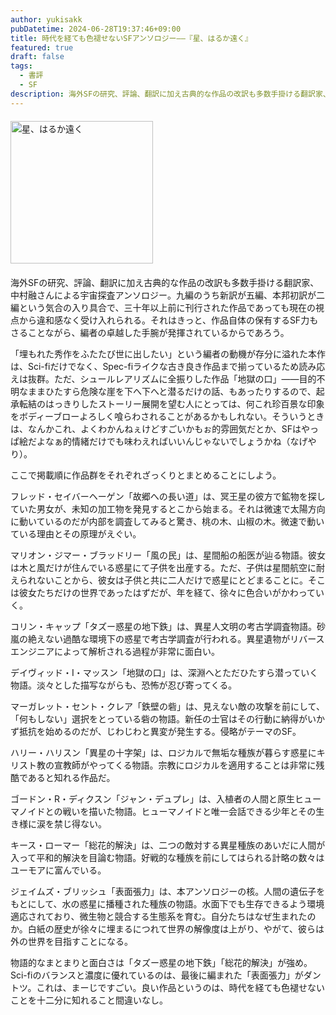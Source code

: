```yaml
---
author: yukisakk
pubDatetime: 2024-06-28T19:37:46+09:00
title: 時代を経ても色褪せないSFアンソロジー——『星、はるか遠く』
featured: true
draft: false
tags:
  - 書評
  - SF
description: 海外SFの研究、評論、翻訳に加え古典的な作品の改訳も多数手掛ける翻訳家、中村融さんによる宇宙探査アンソロジー。
---
```


<div style="margin: 20px 0">
<a href="https://www.amazon.co.jp/dp/4488715060/ref=nosim?tag=revbooks03-22" class="inline-block" style="margin: 0; padding: 0; border-width: 0;">     
<img src="https://images-na.ssl-images-amazon.com/images/P/4488715060.09.LZZZZZZZ.jpg" alt="星、はるか遠く" style="width: 228px; height: auto; border-radius: 0; margin: 0; padding: 0;"> 
</a>
</div>

海外SFの研究、評論、翻訳に加え古典的な作品の改訳も多数手掛ける翻訳家、中村融さんによる宇宙探査アンソロジー。九編のうち新訳が五編、本邦初訳が二編という気合の入り具合で、三十年以上前に刊行された作品であっても現在の視点から違和感なく受け入れられる。それはきっと、作品自体の保有するSF力もさることながら、編者の卓越した手腕が発揮されているからであろう。

「埋もれた秀作をふたたび世に出したい」という編者の動機が存分に溢れた本作は、Sci-fiだけでなく、Spec-fiライクな古き良き作品まで揃っているため読み応えは抜群。ただ、シュールレアリズムに全振りした作品「地獄の口」——目的不明なままひたすら危険な崖を下へ下へと潜るだけの話、もあったりするので、起承転結のはっきりしたストーリー展開を望む人にとっては、何これ珍百景な印象をボディーブローよろしく喰らわされることがあるかもしれない。そういうときは、なんかこれ、よくわかんねぇけどすごいかもぉ的雰囲気だとか、SFはやっぱ絵だよなぁ的情緒だけでも味わえればいいんじゃないでしょうかね（なげやり）。

ここで掲載順に作品群をそれぞれざっくりとまとめることにしよう。

フレッド・セイバーヘーゲン「故郷への長い道」は、冥王星の彼方で鉱物を探していた男女が、未知の加工物を発見するとこから始まる。それは微速で太陽方向に動いているのだが内部を調査してみると驚き、桃の木、山椒の木。微速で動いている理由とその原理がえぐい。

マリオン・ジマー・ブラッドリー「風の民」は、星間船の船医が辿る物語。彼女は木と風だけが住んでいる惑星にて子供を出産する。ただ、子供は星間航空に耐えられないことから、彼女は子供と共に二人だけで惑星にとどまることに。そこは彼女たちだけの世界であったはずだが、年を経て、徐々に色合いがかわっていく。

コリン・キャップ「タズー惑星の地下鉄」は、異星人文明の考古学調査物語。砂嵐の絶えない過酷な環境下の惑星で考古学調査が行われる。異星遺物がリバースエンジニアによって解析される過程が非常に面白い。

デイヴィッド・I・マッスン「地獄の口」は、深淵へとただひたすら潜っていく物語。淡々とした描写ながらも、恐怖が忍び寄ってくる。

マーガレット・セント・クレア「鉄壁の砦」は、見えない敵の攻撃を前にして、「何もしない」選択をとっている砦の物語。新任の士官はその行動に納得がいかず抵抗を始めるのだが、じわじわと異変が発生する。侵略がテーマのSF。

ハリー・ハリスン「異星の十字架」は、ロジカルで無垢な種族が暮らす惑星にキリスト教の宣教師がやってくる物語。宗教にロジカルを適用することは非常に残酷であると知れる作品だ。

ゴードン・R・ディクスン「ジャン・デュプレ」は、入植者の人間と原生ヒューマノイドとの戦いを描いた物語。ヒューマノイドと唯一会話できる少年とその生き様に涙を禁じ得ない。

キース・ローマー「総花的解決」は、二つの敵対する異星種族のあいだに人間が入って平和的解決を目論む物語。好戦的な種族を前にしてはられる計略の数々はユーモアに富んでいる。

ジェイムズ・ブリッシュ「表面張力」は、本アンソロジーの核。人間の遺伝子をもとにして、水の惑星に播種された種族の物語。水面下でも生存できるよう環境適応されており、微生物と競合する生態系を育む。自分たちはなぜ生まれたのか。白紙の歴史が徐々に埋まるにつれて世界の解像度は上がり、やがて、彼らは外の世界を目指すことになる。

物語的なまとまりと面白さは「タズー惑星の地下鉄」「総花的解決」が強め。Sci-fiのバランスと濃度に優れているのは、最後に編まれた「表面張力」がダントツ。これは、まーじですごい。良い作品というのは、時代を経ても色褪せないことを十二分に知れること間違いなし。
